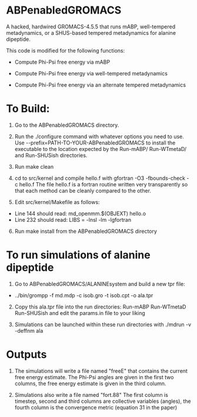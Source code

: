 # ABPenabledGROMACS
A hacked, hardwired GROMACS-4.5.5 that runs mABP, well-tempered metadynamics, or a SHUS-based tempered metadynamics for alanine dipeptide. 

This code is modified for the following functions:

- Compute Phi-Psi free energy via mABP

- Compute Phi-Psi free energy via well-tempered metadynamics

- Compute Phi-Psi free energy via an alternate tempered metadynamics

# To Build:
1. Go to the ABPenabledGROMACS directory.

2. Run the ./configure command with whatever options you need to use. Use --prefix=PATH-TO-YOUR-ABPenabledGROMACS to install the executable to the location expected by the Run-mABP/ Run-WTmetaD/ and Run-SHUSish directories.

3. Run make clean

4. cd to src/kernel and compile hello.f with gfortran -O3 -fbounds-check -c hello.f The file hello.f is a fortran routine written very transparently so that each method can be cleanly compared to the other.

5. Edit src/kernel/Makefile as follows:
 - Line 144 should read: md_openmm.$(OBJEXT) hello.o
 - Line 232 should read: LIBS = -lnsl -lm -lgfortran

6. Run make install from the ABPenabledGROMACS directory

# To run simulations of alanine dipeptide
1. Go to ABPenabledGROMACS/ALANINEsystem and build a new tpr file:
 - ../bin/grompp -f md.mdp -c isob.gro -t isob.cpt -o ala.tpr

2. Copy this ala.tpr file into the run directories: Run-mABP Run-WTmetaD Run-SHUSish and edit the params.in file to your liking

3. Simulations can be launched within these run directories with ./mdrun -v -deffnm ala 
# Outputs
1. The simulations will write a file named "freeE" that contains the current free energy estimate. The Phi-Psi angles are given in the first two columns, the free energy estimate is given in the third column.

2. Simulations also write a file named "fort.88" The first column is timestep, second and third columns are collective variables (angles), the fourth column is the convergence metric (equation 31 in the paper)
